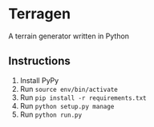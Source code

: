 # Terragen
A terrain generator written in Python

## Instructions

1. Install PyPy
2. Run `source env/bin/activate`
3. Run `pip install -r requirements.txt`
4. Run `python setup.py manage`
5. Run `python run.py`
